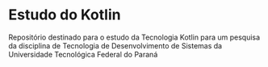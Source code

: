 # Estudo do Kotlin
Repositório destinado para o estudo da Tecnologia Kotlin para um pesquisa da disciplina de Tecnologia de Desenvolvimento de Sistemas da Universidade Tecnológica Federal do Paraná
